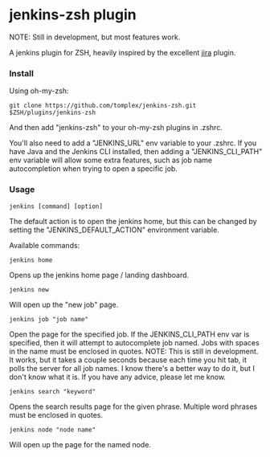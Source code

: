 # jenkins-zsh plugin

NOTE: Still in development, but most features work.

A jenkins plugin for ZSH, heavily inspired by the excellent [jira](https://github.com/robbyrussell/oh-my-zsh/tree/master/plugins/jira) plugin.


### Install

Using oh-my-zsh:

    git clone https://github.com/tomplex/jenkins-zsh.git $ZSH/plugins/jenkins-zsh

And then add "jenkins-zsh" to your oh-my-zsh plugins in .zshrc.

You'll also need to add a "JENKINS_URL" env variable to your .zshrc. If you have Java and the Jenkins CLI installed, then adding a "JENKINS_CLI_PATH" env variable will allow some extra features, such as job name autocompletion when trying to open a specific job. 


### Usage

    jenkins [command] [option]

The default action is to open the jenkins home, but this can be changed by setting the "JENKINS_DEFAULT_ACTION" environment variable.

Available commands:

    jenkins home

Opens up the jenkins home page / landing dashboard.

    jenkins new

Will open up the "new job" page.

    jenkins job "job name"

Open the page for the specified job. If the JENKINS_CLI_PATH env var is specified, then it will attempt to autocomplete job named. Jobs with spaces in the name must be enclosed in quotes. NOTE: This is still in development. It works, but it takes a couple seconds because each time you hit tab, it polls the server for all job names. I know there's a better way to do it, but I don't know what it is. If you have any advice, please let me know.

    jenkins search "keyword"

Opens the search results page for the given phrase. Multiple word phrases must be enclosed in quotes.

    jenkins node "node name"

Will open up the page for the named node.


